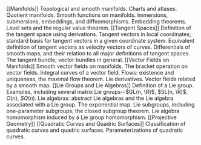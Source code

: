 [[Manifolds]] Topological and smooth manifolds. Charts and atlases. Quotient manifolds. Smooth functions on manifolds. Immersions, submersions, embeddings, and diffeomorphisms. Embedding theorems. Level sets and the regular value theorem. 
[[Tangent Spaces]] Definition of the tangent space using derivations. Tangent vectors in local coordinates; standard basis for tangent vectors in a given coordinate system. Equivalent definition of tangent vectors as velocity vectors of curves. Differentials of smooth maps, and their relation to all major definitions of tangent spaces. The tangent bundle; vector bundles in general. 
[[Vector Fields on Manifolds]] Smooth vector fields on manifolds. The bracket operation on vector fields. Integral curves of a vector field. Flows: existence and uniqueness, the maximal flow theorem. Lie derivatives. Vector fields related by a smooth map. 
[[Lie Groups and Lie Algebras]] Definition of a Lie group. Examples, including several matrix Lie groups--$GL(n, \R)$, $SL(n, \R)$, $O(n)$, $SO(n)$. Lie algebras: abstract Lie algebras and the Lie algebra associated with a Lie group. The exponential map. Lie subgroups, including one-parameter subgroups; the closed subgroup theorem. Lie algebra homomorphism induced by a Lie group homomorphism. 
[[Projective Geometry]]
[[Quadratic Curves and Quadric Surfaces]] Classification of quadratic curves and quadric surfaces. Parameterizations of quadratic curves. 